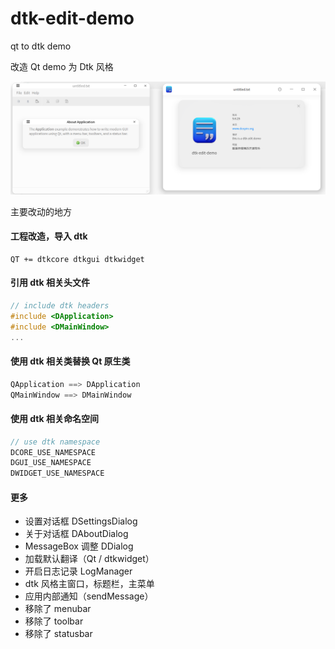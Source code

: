 # dtk-edit-demo
qt to dtk demo

改造 Qt demo 为 Dtk 风格

![对比图](./apps.png)

主要改动的地方
#### 工程改造，导入 dtk

```
QT += dtkcore dtkgui dtkwidget
```

#### 引用 dtk 相关头文件

```cpp
// include dtk headers
#include <DApplication>
#include <DMainWindow>
...
```

#### 使用 dtk 相关类替换 Qt 原生类

```cpp
QApplication ==> DApplication
QMainWindow ==> DMainWindow
```
#### 使用 dtk 相关命名空间
```cpp
// use dtk namespace
DCORE_USE_NAMESPACE
DGUI_USE_NAMESPACE
DWIDGET_USE_NAMESPACE

```

#### 更多
- 设置对话框 DSettingsDialog
- 关于对话框 DAboutDialog
- MessageBox 调整 DDialog
- 加载默认翻译（Qt / dtkwidget）
- 开启日志记录 LogManager
- dtk 风格主窗口，标题栏，主菜单
- 应用内部通知（sendMessage）
- 移除了 menubar
- 移除了 toolbar
- 移除了 statusbar







